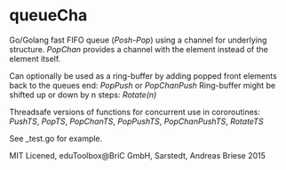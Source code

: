 # queueCha

Go/Golang fast FIFO queue (*Posh*-*Pop*) using a channel for underlying structure. *PopChan* provides a channel with the element instead of the element itself. 

Can optionally be used as a ring-buffer by adding popped front elements back to the queues end: *PopPush* or *PopChanPush*
Ring-buffer might be shifted up or down by n steps: *Rotate(n)*

Threadsafe versions of functions for concurrent use in cororoutines: *PushTS*, *PopTS*, *PopChanTS*, *PopPushTS*, *PopChanPushTS*, *RotateTS*

See \_test.go for example.

MIT Licened, eduToolbox@BriC GmbH, Sarstedt, Andreas Briese 2015

